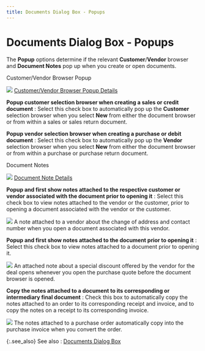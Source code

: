 ```yaml
---
title: Documents Dialog Box - Popups
---
```


# Documents Dialog Box - Popups 


The **Popup** options determine  if the relevant **Customer**/**Vendor** browser and **Document 
 Notes** pop up when you create or open documents.


Customer/Vendor Browser Popup


![]({{site.bp_baseurl}}/img/lens.gif) [Customer/Vendor  Browser Popup Details]({{site.bp_baseurl}}/flow-ctrl/ctrl/doc-frm/popups/customer_vendor_browser_popups_tab_businesss_process_in_everest_content.html)


**Popup customer selection browser when creating  a sales or credit document**
: Select this check box to automatically pop up the  **Customer** selection browser when  you select **New** from either the  document browser or from within a sales or sales return document.


**Popup vendor selection browser when creating  a purchase or debit document**
: Select this check box to automatically pop up the  **Vendor** selection browser when  you select **New** from either the  document browser or from within a purchase or purchase return document.


Document Notes


![]({{site.bp_baseurl}}/img/lens.gif) [Document  Note Details]({{site.bp_baseurl}}/flow-ctrl/ctrl/doc-frm/popups/document_notes_poups_tab_flow_control_setup_dialog_box_businesss_process_in_everest_content.html)


**Popup and first show notes attached to the respective  customer or vendor associated with the document prior to opening it**
: Select this check box to view notes attached to  the vendor or the customer, prior to opening a document associated with  the vendor or the customer.


![]({{site.bp_baseurl}}/img/example.gif) A note  attached to a vendor about the change of address and contact number when  you open a document associated with this vendor.


**Popup and first show notes attached to the document  prior to opening it**
: Select this check box to view notes attached to  a document prior to opening it.


![]({{site.bp_baseurl}}/img/example.gif) An attached  note about a special discount offered by the vendor for the deal opens  whenever you open the purchase quote before the document browser is opened.


**Copy the notes attached to a document to its  corresponding or intermediary final document**
: Check this box to automatically copy the notes attached  to an order to its corresponding receipt and invoice, and to copy the  notes on a receipt to its corresponding invoice.


![]({{site.bp_baseurl}}/img/example.gif) The notes  attached to a purchase order automatically copy into the purchase invoice  when you convert the order.


{:.see_also}
See also
: [Documents  Dialog Box]({{site.bp_baseurl}}/flow-ctrl/ctrl/opt/flow_control_setup_dialog_box_step_by_step_bp.html)

